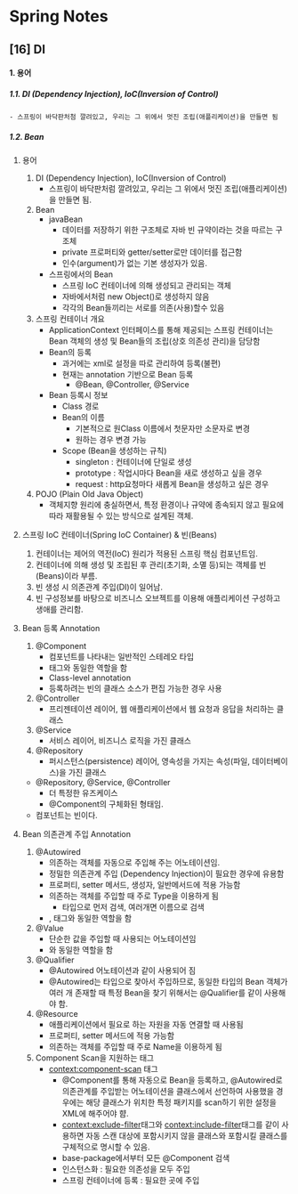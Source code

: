 Spring Notes
===============================
[16] DI
---
#### 1. 용어
#####  1.1. DI (Dependency Injection), IoC(Inversion of Control)
    - 스프링이 바닥판처첨 깔려있고, 우리는 그 위에서 멋진 조립(애플리케이션)을 만들면 됨
##### 1.2. Bean


1. 용어 
    1) DI (Dependency Injection), IoC(Inversion of Control)
        - 스프링이 바닥판처럼 깔려있고, 
          우리는 그 위에서 멋진 조립(애플리케이션)을 만들면 됨.
    2) Bean 
        - javaBean 
            - 데이터를 저장하기 위한 구조체로 자바 빈 규약이라는 것을 따르는 구조체 
            - private 프로퍼티와 getter/setter로만 데이터를 접근함
            - 인수(argument)가 없는 기본 생성자가 있음.
        - 스프링에서의 Bean     
            - 스프링 IoC 컨테이너에 의해 생성되고 관리되는 객체
            - 자바에서처럼 new Object()로 생성하지 않음
            - 각각의 Bean들끼리는 서로를 의존(사용)할수 있음         
    3) 스프링 컨테이너 개요
        - ApplicationContext 인터페이스를 통해 제공되는 스프링 컨테이너는 
          Bean 객체의 생성 및 Bean들의 조립(상호 의존성 관리)을 담당함
        - Bean의 등록 
            - 과거에는 xml로 설정을 따로 관리하여 등록(불편)
            - 현재는 annotation 기반으로 Bean 등록 
                - @Bean, @Controller, @Service  
        - Bean 등록시 정보
            - Class 경로 
            - Bean의 이름 
                - 기본적으로 원Class 이름에서 첫문자만 소문자로 변경
                - 원하는 경우 변경 가능 
            - Scope (Bean을 생성하는 규칙) 
                - singleton : 컨테이너에 단일로 생성
                - prototype : 작업시마다 Bean을 새로 생성하고 싶을 경우 
                - request : http요청마다 새롭게 Bean을 생성하고 싶은 경우  
    4) POJO (Plain Old Java Object)
        - 객체지향 원리에 충실하면서, 특정 환경이나 규약에 종속되지 않고
          필요에 따라 재활용될 수 있는 방식으로 설계된 객체.                                                          

2. 스프링 IoC 컨테이너(Spring IoC Container) & 빈(Beans)
    1) 컨테이너는 제어의 역전(IoC) 원리가 적용된 스프링 핵심 컴포넌트임.
    2) 컨테이너에 의해 생성 및 조립된 후 관리(초기화, 소멸 등)되는 객체를 빈(Beans)이라 부름.
    3) 빈 생성 시 의존관계 주입(DI)이 일어남.
    4) 빈 구성정보를 바탕으로 비즈니스 오브젝트를 이용해 애플리케이션 구성하고 생애를 관리함.

3. Bean 등록 Annotation     
    1) @Component 
        - 컴포넌트를 나타내는 일반적인 스테레오 타입
        - <bean>태그와 동일한 역할을 함 
        - Class-level annotation
        - 등록하려는 빈의 클래스 소스가 편집 가능한 경우 사용 
    2) @Controller
        - 프리젠테이션 레이어, 웹 애플리케이션에서 웹 요청과 응답을 처리하는 클래스 
    3) @Service
        - 서비스 레이어, 비즈니스 로직을 가진 클래스   
    4) @Repository 
        - 퍼시스턴스(persistence) 레이어, 영속성을 가지는 속성(파일, 데이터베이스)을
          가진 클래스   
     * @Repository, @Service, @Controller
        - 더 특정한 유즈케이스
        - @Component의 구체화된 형태임.
     * 컴포넌트는 빈이다.        

4. Bean 의존관계 주입 Annotation
    1) @Autowired 
        - 의존하는 객체를 자동으로 주입해 주는 어노테이션임.
        - 정밀한 의존관계 주입 (Dependency Injection)이 필요한 경우에 유용함
        - 프로퍼티, setter 메서드, 생성자, 일반메서드에 적용 가능함 
        - 의존하는 객체를 주입할 때 주로 Type을 이용하게 됨 
            - 타입으로 먼저 검색, 여러개면 이름으로 검색 
        - <property>, <constructor-arg> 태그와 동일한 역할을 함 
    2) @Value
        - 단순한 값을 주입할 때 사용되는 어노테이션임
        - <property  value="red" />와 동일한 역할을 함
    3) @Qualifier
        - @Autowired 어노테이션과 같이 사용되어 짐
        - @Autowired는 타입으로 찾아서 주입하므로, 동일한 타입의 
          Bean 객체가 여러 개 존재할 때 특정 Bean을 찾기 위해서는 
          @Qualifier를 같이 사용해야 함.        
    4) @Resource
        - 애플리케이션에서 필요로 하는 자원을 자동 연결할 때 사용됨
        - 프로퍼티, setter 메서드에 적용 가능함 
        - 의존하는 객체를 주입할 때 주로 Name을 이용하게 됨 
    5) Component Scan을 지원하는 태그 
        - <context:component-scan> 태그 
            - @Component를 통해 자동으로 Bean을 등록하고,
              @Autowired로 의존관계를 주입받는 어노테이션을 클래스에서 선언하여
              사용했을 경우에는 해당 클래스가 위치한 특정 패키지를 scan하기 위한 설정을
              XML에 해주어야 햠.   
            - <context:exclude-filter>태그와 <context:include-filter>태그를 
              같이 사용하면 자동 스캔 대상에 포함시키지 않을 클래스와 포함시킬 클래스를
              구체적으로 명시할 수 있음.
            - base-package에서부터 모든 @Component 검색
            - 인스턴스화 : 필요한 의존성을 모두 주입
            - 스프링 컨테이너에 등록 : 필요한 곳에 주입 